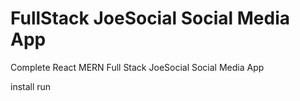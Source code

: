 # FullStack JoeSocial Social Media App
Complete React MERN Full Stack JoeSocial Social Media App

install run

